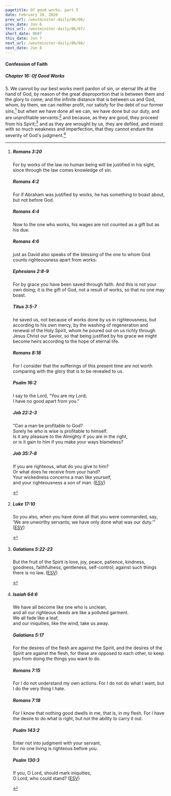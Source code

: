 ```yaml
---
pagetitle: Of good works, part 5
date: February 19, 2020
prev_url: /westminster-daily/06/06/
prev_date: Jun 6
this_url: /westminster-daily/06/07/
short_date: 0607
this_date: Jun 7
next_url: /westminster-daily/06/08/
next_date: Jun 8
---
```


#### Confession of Faith

##### Chapter 16: Of Good Works

5\. We cannot by our best works merit pardon of sin, or eternal life at the hand of God, by reason of the great disproportion that is between them and the glory to come; and the infinite distance that is between us and God, whom, by them, we can neither profit, nor satisfy for the debt of our former sins,[^fnref:wcf1] but when we have done all we can, we have done but our duty, and are unprofitable servants:[^fnref:wcf2] and because, as they are good, they proceed from his Spirit;[^fnref:wcf3] and as they are wrought by us, they are defiled, and mixed with so much weakness and imperfection, that they cannot endure the severity of God's judgment.[^fnref:wcf4]

[^fnref:wcf1]: <div class="esv"><h5>Romans 3:20</h5> <div class="esv-text"><p id="p45003020.01-1">For by works of the law no human being will be justified in his sight, since through the law comes knowledge of sin.</p> </div><h5>Romans 4:2</h5> <div class="esv-text"><p id="p45004002.01-2">For if Abraham was justified by works, he has something to boast about, but not before God.</p> </div><h5>Romans 4:4</h5> <div class="esv-text"><p id="p45004004.01-3">Now to the one who works, his wages are not counted as a gift but as his due.</p> </div><h5>Romans 4:6</h5> <div class="esv-text"><p id="p45004006.01-4">just as David also speaks of the blessing of the one to whom God counts righteousness apart from works:</p> </div><h5>Ephesians 2:8-9</h5> <div class="esv-text"><p id="p49002008.01-5">For by grace you have been saved through faith. And this is not your own doing; it is the gift of God, not a result of works, so that no one may boast.</p> </div><h5>Titus 3:5-7</h5> <div class="esv-text"><p id="p56003005.01-6">he saved us, not because of works done by us in righteousness, but according to his own mercy, by the washing of regeneration and renewal of the Holy Spirit, whom he poured out on us richly through Jesus Christ our Savior, so that being justified by his grace we might become heirs according to the hope of eternal life.</p> </div><h5>Romans 8:18</h5> <div class="esv-text"> <p id="p45008018.03-7">For I consider that the sufferings of this present time are not worth comparing with the glory that is to be revealed to us.</p> </div><h5>Psalm 16:2</h5> <div class="esv-text"><div class="block-indent"> <p class="line-group" id="p19016002.01-8">I say to the <span class="small-caps">Lord</span>, &#8220;You are my Lord;<br /> <span class="indent"></span>I have no good apart from you.&#8221;</p> </div> </div><h5>Job 22:2-3</h5> <div class="esv-text"><div class="block-indent"> <p class="line-group" id="p18022002.01-9">&#8220;Can a man be profitable to God?<br /> <span class="indent"></span>Surely he who is wise is profitable to himself.<br />  Is it any pleasure to the Almighty if you are in the right,<br /> <span class="indent"></span>or is it gain to him if you make your ways blameless?</p> </div> </div><h5>Job 35:7-8</h5> <div class="esv-text"><div class="block-indent"> <p class="line-group" id="p18035007.01-10">If you are righteous, what do you give to him?<br /> <span class="indent"></span>Or what does he receive from your hand?<br />  Your wickedness concerns a man like yourself,<br /> <span class="indent"></span>and your righteousness a son of man.  (<a href="http://www.esv.org" class="copyright">ESV</a>)</p> </div> </div> </div>

[^fnref:wcf2]: <div class="esv"><h5>Luke 17:10</h5> <div class="esv-text"><p id="p42017010.01-1"><span class="woc">So you also, when you have done all that you were commanded, say, &#8216;We are unworthy servants; we have only done what was our duty.&#8217;&#8221;</span>  (<a href="http://www.esv.org" class="copyright">ESV</a>)</p> </div> </div>

[^fnref:wcf3]: <div class="esv"><h5>Galatians 5:22-23</h5> <div class="esv-text"><p id="p48005022.01-1">But the fruit of the Spirit is love, joy, peace, patience, kindness, goodness, faithfulness, gentleness, self-control; against such things there is no law.  (<a href="http://www.esv.org" class="copyright">ESV</a>)</p> </div> </div>

[^fnref:wcf4]: <div class="esv"><h5>Isaiah 64:6</h5> <div class="esv-text"><div class="block-indent"> <p class="line-group" id="p23064006.01-1">We have all become like one who is unclean,<br /> <span class="indent"></span>and all our righteous deeds are like a polluted garment.<br /> We all fade like a leaf,<br /> <span class="indent"></span>and our iniquities, like the wind, take us away.</p> </div> </div><h5>Galatians 5:17</h5> <div class="esv-text"><p id="p48005017.01-2">For the desires of the flesh are against the Spirit, and the desires of the Spirit are against the flesh, for these are opposed to each other, to keep you from doing the things you want to do.</p> </div><h5>Romans 7:15</h5> <div class="esv-text"><p id="p45007015.01-3">For I do not understand my own actions. For I do not do what I want, but I do the very thing I hate.</p> </div><h5>Romans 7:18</h5> <div class="esv-text"><p id="p45007018.01-4">For I know that nothing good dwells in me, that is, in my flesh. For I have the desire to do what is right, but not the ability to carry it out.</p> </div><h5>Psalm 143:2</h5> <div class="esv-text"><div class="block-indent"> <p class="line-group" id="p19143002.01-5">Enter not into judgment with your servant,<br /> <span class="indent"></span>for no one living is righteous before you.</p> </div> </div><h5>Psalm 130:3</h5> <div class="esv-text"><div class="block-indent"> <p class="line-group" id="p19130003.01-6">If you, O <span class="small-caps">Lord</span>, should mark iniquities,<br /> <span class="indent"></span>O Lord, who could stand?  (<a href="http://www.esv.org" class="copyright">ESV</a>)</p> </div> </div> </div>

